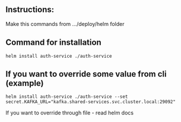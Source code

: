 ## Instructions:
Make this commands from .../deploy/helm folder

## Command for installation
```
helm install auth-service ./auth-service 
```

## If you want to override some value from cli (example)
```
helm install auth-service ./auth-service --set secret.KAFKA_URL="kafka.shared-services.svc.cluster.local:29092"
```

If you want to override through file - read helm docs